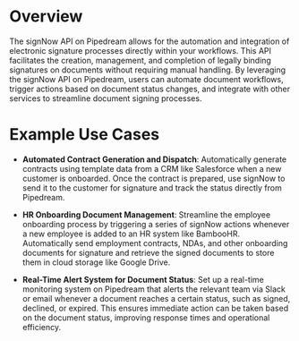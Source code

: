 # Overview

The signNow API on Pipedream allows for the automation and integration of electronic signature processes directly within your workflows. This API facilitates the creation, management, and completion of legally binding signatures on documents without requiring manual handling. By leveraging the signNow API on Pipedream, users can automate document workflows, trigger actions based on document status changes, and integrate with other services to streamline document signing processes.

# Example Use Cases

- **Automated Contract Generation and Dispatch**: Automatically generate contracts using template data from a CRM like Salesforce when a new customer is onboarded. Once the contract is prepared, use signNow to send it to the customer for signature and track the status directly from Pipedream.

- **HR Onboarding Document Management**: Streamline the employee onboarding process by triggering a series of signNow actions whenever a new employee is added to an HR system like BambooHR. Automatically send employment contracts, NDAs, and other onboarding documents for signature and retrieve the signed documents to store them in cloud storage like Google Drive.

- **Real-Time Alert System for Document Status**: Set up a real-time monitoring system on Pipedream that alerts the relevant team via Slack or email whenever a document reaches a certain status, such as signed, declined, or expired. This ensures immediate action can be taken based on the document status, improving response times and operational efficiency.
